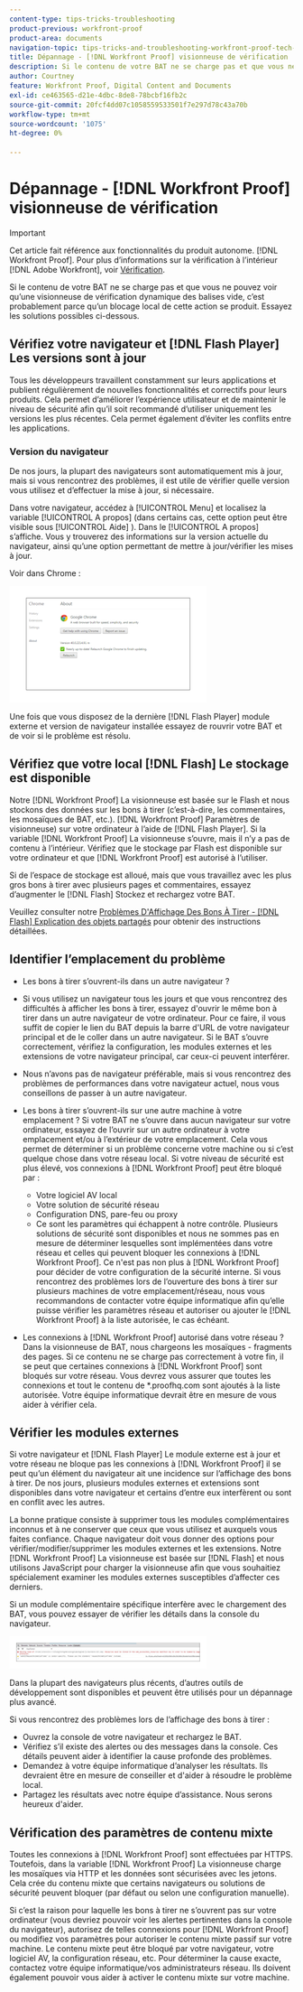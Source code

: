 ```yaml
---
content-type: tips-tricks-troubleshooting
product-previous: workfront-proof
product-area: documents
navigation-topic: tips-tricks-and-troubleshooting-workfront-proof-tech-corner
title: Dépannage - [!DNL Workfront Proof] visionneuse de vérification
description: Si le contenu de votre BAT ne se charge pas et que vous ne pouvez voir qu’une visionneuse de vérification dynamique des balises vide, c’est probablement parce qu’un blocage local de cette action se produit. Essayez les solutions possibles ci-dessous.
author: Courtney
feature: Workfront Proof, Digital Content and Documents
exl-id: ce463565-d21e-4dbc-8de8-78bcbf16fb2c
source-git-commit: 20fcf4dd07c1058559533501f7e297d78c43a70b
workflow-type: tm+mt
source-wordcount: '1075'
ht-degree: 0%

---
```


# Dépannage - [!DNL Workfront Proof] visionneuse de vérification

>[!IMPORTANT]
>
>Cet article fait référence aux fonctionnalités du produit autonome. [!DNL Workfront Proof]. Pour plus d’informations sur la vérification à l’intérieur [!DNL Adobe Workfront], voir [Vérification](../../../review-and-approve-work/proofing/proofing.md).

Si le contenu de votre BAT ne se charge pas et que vous ne pouvez voir qu’une visionneuse de vérification dynamique des balises vide, c’est probablement parce qu’un blocage local de cette action se produit. Essayez les solutions possibles ci-dessous.

## Vérifiez votre navigateur et [!DNL Flash Player] Les versions sont à jour

Tous les développeurs travaillent constamment sur leurs applications et publient régulièrement de nouvelles fonctionnalités et correctifs pour leurs produits. Cela permet d’améliorer l’expérience utilisateur et de maintenir le niveau de sécurité afin qu’il soit recommandé d’utiliser uniquement les versions les plus récentes. Cela permet également d’éviter les conflits entre les applications.

<!--
### [!DNL Flash Player] Plugin Version

To check your current [!DNL Flash Player] version visit the [[!DNL Adobe] website](http://www.adobe.com/software/flash/about/).

![ProofView_2.png](assets/proofview-2-350x199.png)

If your version number differs from the one listed for your platform go to the [[!DNL Flash Player] download page](http://get.adobe.com/flashplayer/otherversions/) and get the latest version.

Please note: we do recommend using the original [!DNL Adobe] plugin, so if your browser uses a built-in solution deactivate it and install the [!DNL Adobe] solution.
-->

### Version du navigateur

De nos jours, la plupart des navigateurs sont automatiquement mis à jour, mais si vous rencontrez des problèmes, il est utile de vérifier quelle version vous utilisez et d’effectuer la mise à jour, si nécessaire.

Dans votre navigateur, accédez à [!UICONTROL Menu] et localisez la variable [!UICONTROL A propos] (dans certains cas, cette option peut être visible sous [!UICONTROL Aide] ). Dans le [!UICONTROL A propos] s’affiche. Vous y trouverez des informations sur la version actuelle du navigateur, ainsi qu’une option permettant de mettre à jour/vérifier les mises à jour.

Voir dans Chrome :

![ProofView_3.png](assets/proofview-3-350x206.png)

Une fois que vous disposez de la dernière [!DNL Flash Player] module externe et version de navigateur installée essayez de rouvrir votre BAT et de voir si le problème est résolu.

## Vérifiez que votre local [!DNL Flash] Le stockage est disponible

Notre [!DNL Workfront Proof] La visionneuse est basée sur le Flash et nous stockons des données sur les bons à tirer (c’est-à-dire, les commentaires, les mosaïques de BAT, etc.). [!DNL Workfront Proof] Paramètres de visionneuse) sur votre ordinateur à l’aide de [!DNL Flash Player]. Si la variable [!DNL Workfront Proof] La visionneuse s’ouvre, mais il n’y a pas de contenu à l’intérieur. Vérifiez que le stockage par Flash est disponible sur votre ordinateur et que [!DNL Workfront Proof] est autorisé à l’utiliser.

Si de l’espace de stockage est alloué, mais que vous travaillez avec les plus gros bons à tirer avec plusieurs pages et commentaires, essayez d’augmenter le [!DNL Flash] Stockez et rechargez votre BAT.

Veuillez consulter notre [Problèmes D&#39;Affichage Des Bons À Tirer - [!DNL Flash] Explication des objets partagés](../../../workfront-proof/wp-tech-corner/troubleshooting/view-proof-flash-shared-object.md) pour obtenir des instructions détaillées.

## Identifier l’emplacement du problème

* Les bons à tirer s’ouvrent-ils dans un autre navigateur ?
* Si vous utilisez un navigateur tous les jours et que vous rencontrez des difficultés à afficher les bons à tirer, essayez d&#39;ouvrir le même bon à tirer dans un autre navigateur de votre ordinateur. Pour ce faire, il vous suffit de copier le lien du BAT depuis la barre d&#39;URL de votre navigateur principal et de le coller dans un autre navigateur. Si le BAT s’ouvre correctement, vérifiez la configuration, les modules externes et les extensions de votre navigateur principal, car ceux-ci peuvent interférer.
* Nous n’avons pas de navigateur préférable, mais si vous rencontrez des problèmes de performances dans votre navigateur actuel, nous vous conseillons de passer à un autre navigateur.
* Les bons à tirer s’ouvrent-ils sur une autre machine à votre emplacement ?
Si votre BAT ne s’ouvre dans aucun navigateur sur votre ordinateur, essayez de l’ouvrir sur un autre ordinateur à votre emplacement et/ou à l’extérieur de votre emplacement. Cela vous permet de déterminer si un problème concerne votre machine ou si c’est quelque chose dans votre réseau local.
Si votre niveau de sécurité est plus élevé, vos connexions à [!DNL Workfront Proof] peut être bloqué par :

   * Votre logiciel AV local
   * Votre solution de sécurité réseau
   * Configuration DNS, pare-feu ou proxy
   * Ce sont les paramètres qui échappent à notre contrôle. Plusieurs solutions de sécurité sont disponibles et nous ne sommes pas en mesure de déterminer lesquelles sont implémentées dans votre réseau et celles qui peuvent bloquer les connexions à [!DNL Workfront Proof]. Ce n&#39;est pas non plus à [!DNL Workfront Proof] pour décider de votre configuration de la sécurité interne. Si vous rencontrez des problèmes lors de l’ouverture des bons à tirer sur plusieurs machines de votre emplacement/réseau, nous vous recommandons de contacter votre équipe informatique afin qu’elle puisse vérifier les paramètres réseau et autoriser ou ajouter le [!DNL Workfront Proof] à la liste autorisée, le cas échéant.

* Les connexions à [!DNL Workfront Proof] autorisé dans votre réseau ?
Dans la visionneuse de BAT, nous chargeons les mosaïques - fragments des pages. Si ce contenu ne se charge pas correctement à votre fin, il se peut que certaines connexions à [!DNL Workfront Proof] sont bloqués sur votre réseau. Vous devrez vous assurer que toutes les connexions et tout le contenu de *.proofhq.com sont ajoutés à la liste autorisée. Votre équipe informatique devrait être en mesure de vous aider à vérifier cela.

## Vérifier les modules externes

Si votre navigateur et [!DNL Flash Player] Le module externe est à jour et votre réseau ne bloque pas les connexions à [!DNL Workfront Proof] il se peut qu’un élément du navigateur ait une incidence sur l’affichage des bons à tirer. De nos jours, plusieurs modules externes et extensions sont disponibles dans votre navigateur et certains d’entre eux interfèrent ou sont en conflit avec les autres.

La bonne pratique consiste à supprimer tous les modules complémentaires inconnus et à ne conserver que ceux que vous utilisez et auxquels vous faites confiance. Chaque navigateur doit vous donner des options pour vérifier/modifier/supprimer les modules externes et les extensions. Notre [!DNL Workfront Proof] La visionneuse est basée sur [!DNL Flash] et nous utilisons JavaScript pour charger la visionneuse afin que vous souhaitiez spécialement examiner les modules externes susceptibles d’affecter ces derniers.

Si un module complémentaire spécifique interfère avec le chargement des BAT, vous pouvez essayer de vérifier les détails dans la console du navigateur.

![ProofView_4.png](assets/proofview-4-350x57.png)

Dans la plupart des navigateurs plus récents, d’autres outils de développement sont disponibles et peuvent être utilisés pour un dépannage plus avancé.

Si vous rencontrez des problèmes lors de l’affichage des bons à tirer :

* Ouvrez la console de votre navigateur et rechargez le BAT.
* Vérifiez s’il existe des alertes ou des messages dans la console. Ces détails peuvent aider à identifier la cause profonde des problèmes.
* Demandez à votre équipe informatique d’analyser les résultats. Ils devraient être en mesure de conseiller et d&#39;aider à résoudre le problème local.
* Partagez les résultats avec notre équipe d’assistance. Nous serons heureux d&#39;aider.


## Vérification des paramètres de contenu mixte

Toutes les connexions à [!DNL Workfront Proof] sont effectuées par HTTPS. Toutefois, dans la variable [!DNL Workfront Proof] La visionneuse charge les mosaïques via HTTP et les données sont sécurisées avec les jetons. Cela crée du contenu mixte que certains navigateurs ou solutions de sécurité peuvent bloquer (par défaut ou selon une configuration manuelle).

Si c’est la raison pour laquelle les bons à tirer ne s’ouvrent pas sur votre ordinateur (vous devriez pouvoir voir les alertes pertinentes dans la console du navigateur), autorisez de telles connexions pour [!DNL Workfront Proof] ou modifiez vos paramètres pour autoriser le contenu mixte passif sur votre machine. Le contenu mixte peut être bloqué par votre navigateur, votre logiciel AV, la configuration réseau, etc. Pour déterminer la cause exacte, contactez votre équipe informatique/vos administrateurs réseau. Ils doivent également pouvoir vous aider à activer le contenu mixte sur votre machine.


